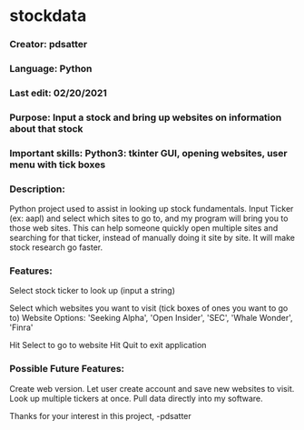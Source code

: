 # stockdata

### **Creator:** pdsatter
### **Language:** Python
### **Last edit:** 02/20/2021
### **Purpose:**  Input a stock and bring up websites on information about that stock
### **Important skills:** Python3: tkinter GUI, opening websites, user menu with tick boxes

### **Description:**  
Python project used to assist in looking up stock fundamentals.  Input Ticker (ex: aapl) and select which sites to go to, and my program will bring you
to those web sites.  This can help someone quickly open multiple sites and searching for that ticker, instead of manually doing it site by site.
It will make stock research go faster.

### **Features:** 
Select stock ticker to look up (input a string)

Select which websites you want to visit (tick boxes of ones you want to go to)
Website Options: 'Seeking Alpha', 'Open Insider', 'SEC', 'Whale Wonder', 'Finra'
 
Hit Select to go to website
Hit Quit to exit application

### **Possible Future Features:**  
Create web version.
Let user create account and save new websites to visit.
Look up multiple tickers at once.
Pull data directly into my software.

Thanks for your interest in this project,
-pdsatter
